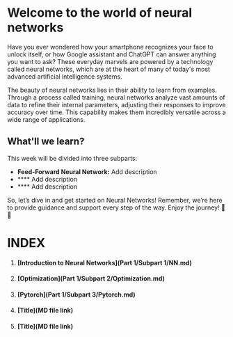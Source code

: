 # Welcome to the world of neural networks

Have you ever wondered how your smartphone recognizes your face to unlock itself, or how Google assistant and ChatGPT can answer anything you want to ask? These everyday marvels are powered by a technology called neural networks, which are at the heart of many of today's most advanced artificial intelligence systems.

The beauty of neural networks lies in their ability to learn from examples. Through a process called training, neural networks analyze vast amounts of data to refine their internal parameters, adjusting their responses to improve accuracy over time. This capability makes them incredibly versatile across a wide range of applications.

## What'll we learn?

This week will be divided into three subparts:

* **Feed-Forward Neural Network:** Add description
* **** Add description
* **** Add description

So, let’s dive in and get started on Neural Networks! Remember, we’re here to provide guidance and support every step of the way. Enjoy the journey! 🤖🚀

# INDEX
1) #### [Introduction to Neural Networks](Part 1/Subpart 1/NN.md)
2) #### [Optimization](Part 1/Subpart 2/Optimization.md)
3) #### [Pytorch](Part 1/Subpart 3/Pytorch.md)
4) #### [Title](MD file link)
5) #### [Title](MD file link)
